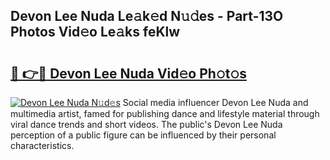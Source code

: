 ## Devon Lee Nuda Le𝚊k𝚎d N𝚞𝚍es - Part-13O Photos Vid𝚎o Le𝚊ks feKlw

# <h2><a href="http://fbbx01.evod.top/?m=Devon+Lee+Nuda">🔗 👉🔴 Devon Lee Nuda Vid𝚎o Ph𝚘t𝚘s</a></h2>

[![Devon Lee Nuda N𝚞d𝚎s](https://i.imgur.com/8V9OHl7.gif)](http://fbbx01.evod.top/?m=Devon+Lee+Nuda)
Social media influencer Devon Lee Nuda and multimedia artist, famed for publishing dance and lifestyle material through viral dance trends and short videos. The public's Devon Lee Nuda perception of a public figure can be influenced by their personal characteristics. 
